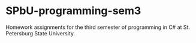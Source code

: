 # SPbU-programming-sem3
Homework assignments for the third semester of programming in C# at St. Petersburg State University.
